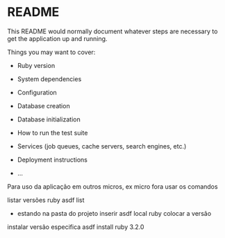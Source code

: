 # README

This README would normally document whatever steps are necessary to get the
application up and running.

Things you may want to cover:

* Ruby version

* System dependencies

* Configuration

* Database creation

* Database initialization

* How to run the test suite

* Services (job queues, cache servers, search engines, etc.)

* Deployment instructions

* ...

Para uso da aplicação em outros micros, ex micro fora
usar os comandos

listar versões ruby
asdf list

* estando na pasta do projeto inserir
asdf local ruby colocar a versão

instalar versão especifica
asdf install ruby 3.2.0
